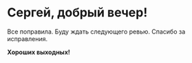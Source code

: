# Сергей, добрый вечер!  

Все поправила. Буду ждать следующего ревью. Спасибо за исправления.  

**Хороших выходных!**